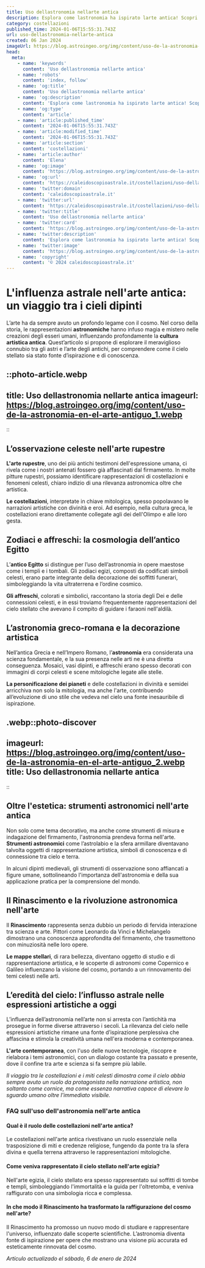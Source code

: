 ```yaml
---
title: Uso dellastronomia nellarte antica
description: Esplora come lastronomia ha ispirato larte antica! Scopri influenze celesti nellarte italiana antica con approfondimenti unici.
category: costellazioni
published_time: 2024-01-06T15:55:31.743Z
url: uso-dellastronomia-nellarte-antica
created: 06 Jan 2024
imageUrl: https://blog.astroingeo.org/img/content/uso-de-la-astronomia-en-el-arte-antiguo_1.webp
head:
  meta:
    - name: 'keywords'
      content: 'Uso dellastronomia nellarte antica'
    - name: 'robots'
      content: 'index, follow'
    - name: 'og:title'
      content: 'Uso dellastronomia nellarte antica'
    - name: 'og:description'
      content: 'Esplora come lastronomia ha ispirato larte antica! Scopri influenze celesti nellarte italiana antica con approfondimenti unici.'
    - name: 'og:type'
      content: 'article'
    - name: 'article:published_time'
      content: '2024-01-06T15:55:31.743Z'
    - name: 'article:modified_time'
      content: '2024-01-06T15:55:31.743Z'
    - name: 'article:section'
      content: 'costellazioni'
    - name: 'article:author'
      content: 'Elena'
    - name: 'og:image'
      content: 'https://blog.astroingeo.org/img/content/uso-de-la-astronomia-en-el-arte-antiguo_1.webp'
    - name: 'og:url'
      content: 'https://caleidoscopioastrale.it/costellazioni/uso-dellastronomia-nellarte-antica'
    - name: 'twitter:domain'
      content: 'caleidoscopioastrale.it'
    - name: 'twitter:url'
      content: 'https://caleidoscopioastrale.it/costellazioni/uso-dellastronomia-nellarte-antica'
    - name: 'twitter:title'
      content: 'Uso dellastronomia nellarte antica'
    - name: 'twitter:card'
      content: 'https://blog.astroingeo.org/img/content/uso-de-la-astronomia-en-el-arte-antiguo_1.webp'
    - name: 'twitter:description'
      content: 'Esplora come lastronomia ha ispirato larte antica! Scopri influenze celesti nellarte italiana antica con approfondimenti unici.'
    - name: 'twitter:image'
      content: 'https://blog.astroingeo.org/img/content/uso-de-la-astronomia-en-el-arte-antiguo_1.webp'
    - name: 'copyright'
      content: '© 2024 caleidoscopioastrale.it'
---
```

# L'influenza astrale nell'arte antica: un viaggio tra i cieli dipinti

L’arte ha da sempre avuto un profondo legame con il cosmo. Nel corso della storia, le rappresentazioni **astronomiche** hanno infuso magia e mistero nelle creazioni degli esseri umani, influenzando profondamente la **cultura artistica antica**. Quest’articolo si propone di esplorare il meraviglioso connubio tra gli astri e l’arte degli antichi, per comprendere come il cielo stellato sia stato fonte d’ispirazione e di conoscenza.

::photo-article.webp
---
title: Uso dellastronomia nellarte antica
imageurl: https://blog.astroingeo.org/img/content/uso-de-la-astronomia-en-el-arte-antiguo_1.webp
---
::

## L’osservazione celeste nell'arte rupestre

**L'arte rupestre**, uno dei più antichi testimoni dell'espressione umana, ci rivela come i nostri antenati fossero già affascinati dal firmamento. In molte pitture rupestri, possiamo identificare rappresentazioni di costellazioni e fenomeni celesti, chiaro indizio di una rilevanza astronomica oltre che artistica. 

**Le costellazioni**, interpretate in chiave mitologica, spesso popolavano le narrazioni artistiche con divinità e eroi. Ad esempio, nella cultura greca, le costellazioni erano direttamente collegate agli dei dell'Olimpo e alle loro gesta.

## Zodiaci e affreschi: la cosmologia dell’antico Egitto

L’**antico Egitto** si distingue per l’uso dell’astronomia in opere maestose come i templi e i tombali. Gli zodiaci egizi, composti da codificati simboli celesti, erano parte integrante della decorazione dei soffitti funerari, simboleggiando la vita ultraterrena e l’ordine cosmico.

**Gli affreschi**, colorati e simbolici, raccontano la storia degli Dei e delle connessioni celesti, e in essi troviamo frequentemente rappresentazioni del cielo stellato che avevano il compito di guidare i faraoni nell'aldilà.

## L’astronomia greco-romana e la decorazione artistica

Nell’antica Grecia e nell’Impero Romano, l’**astronomia** era considerata una scienza fondamentale, e la sua presenza nelle arti ne è una diretta conseguenza. Mosaici, vasi dipinti, e affreschi erano spesso decorati con immagini di corpi celesti e scene mitologiche legate alle stelle.

**La personificazione dei pianeti** e delle costellazioni in divinità e semidei arricchiva non solo la mitologia, ma anche l'arte, contribuendo all’evoluzione di uno stile che vedeva nel cielo una fonte inesauribile di ispirazione. 

.webp::photo-discover
---
imageurl: https://blog.astroingeo.org/img/content/uso-de-la-astronomia-en-el-arte-antiguo_2.webp
title: Uso dellastronomia nellarte antica
---
::

## Oltre l'estetica: strumenti astronomici nell'arte antica

Non solo come tema decorativo, ma anche come strumenti di misura e indagazione del firmamento, l'astronomia prendeva forma nell'arte. **Strumenti astronomici** come l’astrolabio e la sfera armillare diventavano talvolta oggetti di rappresentazione artistica, simboli di conoscenza e di connessione tra cielo e terra.

In alcuni dipinti medievali, gli strumenti di osservazione sono affiancati a figure umane, sottolineando l'importanza dell'astronomia e della sua applicazione pratica per la comprensione del mondo.

## Il Rinascimento e la rivoluzione astronomica nell'arte

Il **Rinascimento** rappresenta senza dubbio un periodo di fervida interazione tra scienza e arte. Pittori come Leonardo da Vinci e Michelangelo dimostrano una conoscenza approfondita del firmamento, che trasmettono con minuziosità nelle loro opere.

**Le mappe stellari**, di rara bellezza, diventano oggetto di studio e di rappresentazione artistica, e le scoperte di astronomi come Copernico e Galileo influenzano la visione del cosmo, portando a un rinnovamento dei temi celesti nelle arti.

## L’eredità del cielo: l’influsso astrale nelle espressioni artistiche a oggi

L’influenza dell’astronomia nell’arte non si arresta con l’antichità ma prosegue in forme diverse attraverso i secoli. La rilevanza del cielo nelle espressioni artistiche rimane una fonte d’ispirazione perplessiva che affascina e stimola la creatività umana nell'era moderna e contemporanea.

**L'arte contemporanea**, con l'uso delle nuove tecnologie, riscopre e rielabora i temi astronomici, con un dialogo costante tra passato e presente, dove il confine tra arte e scienza si fa sempre più labile.

_Il viaggio tra le costellazioni e i miti celesti dimostra come il cielo abbia sempre avuto un ruolo da protagonista nella narrazione artistica, non soltanto come cornice, ma come essenza narrativa capace di elevare lo sguardo umano oltre l'immediato visibile._

### FAQ sull'uso dell'astronomia nell'arte antica

#### Qual è il ruolo delle costellazioni nell'arte antica?
Le costellazioni nell'arte antica rivestivano un ruolo essenziale nella trasposizione di miti e credenze religiose, fungendo da ponte tra la sfera divina e quella terrena attraverso le rappresentazioni mitologiche.

#### Come veniva rappresentato il cielo stellato nell'arte egizia?
Nell'arte egizia, il cielo stellato era spesso rappresentato sui soffitti di tombe e templi, simboleggiando l'immortalità e la guida per l'oltretomba, e veniva raffigurato con una simbologia ricca e complessa.

#### In che modo il Rinascimento ha trasformato la raffigurazione del cosmo nell'arte?
Il Rinascimento ha promosso un nuovo modo di studiare e rappresentare l'universo, influenzato dalle scoperte scientifiche. L’astronomia diventa fonte di ispirazione per opere che mostrano una visione più accurata ed esteticamente rinnovata del cosmo.

_Artículo actualizado el sábado, 6 de enero de 2024_